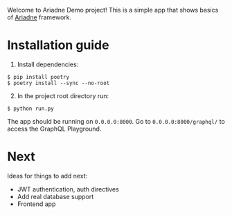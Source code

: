Welcome to Ariadne Demo project! This is a simple app that shows basics of [Ariadne](http://ariadnegraphql.org/) framework.

# Installation guide

1. Install dependencies:

```shell
$ pip install poetry
$ poetry install --sync --no-root
```

2. In the project root directory run:

```shell
$ python run.py
```

The app should be running on `0.0.0.0:8000`. Go to `0.0.0.0:8000/graphql/` to access the GraphQL Playground.

# Next

Ideas for things to add next:

- JWT authentication, auth directives
- Add real database support
- Frontend app
